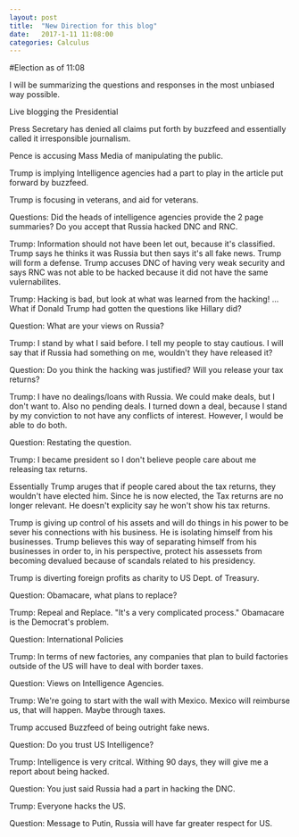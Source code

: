 ```yaml
---
layout: post
title:  "New Direction for this blog"
date:   2017-1-11 11:08:00
categories: Calculus
---
```

#Election as of 11:08

I will be summarizing the questions and responses in the most unbiased way possible.

Live blogging the Presidential 

Press Secretary has denied all claims put forth by buzzfeed and essentially called it irresponsible journalism.

Pence is accusing Mass Media of manipulating the public.

Trump is implying Intelligence agencies had a part to play in the article put forward by buzzfeed.

Trump is focusing in veterans, and aid for veterans.

Questions: Did the heads of intelligence agencies provide the 2 page summaries? Do you accept that Russia hacked DNC and RNC.

Trump: Information should not have been let out, because it's classified. Trump says he thinks it was Russia but then says it's all fake news. Trump will form a defense. Trump accuses DNC of having very weak security and says RNC was not able to be hacked because it did not have the same vulernabilites.

Trump: Hacking is bad, but look at what was learned from the hacking! ... What if Donald Trump had gotten the questions like Hillary did?

Question: What are your views on Russia?

Trump: I stand by what I said before. I tell my people to stay cautious. I will say that if Russia had something on me, wouldn't they have released it?

Question: Do you think the hacking was justified? Will you release your tax returns?

Trump: I have no dealings/loans with Russia. We could make deals, but I don't want to. Also no pending deals. I turned down a deal, because I stand by my conviction to not have any conflicts of interest. However, I would be able to do both. 

Question: Restating the question.

Trump: I became president so I don't believe people care about me releasing tax returns. 

Essentially Trump aruges that if people cared about the tax returns, they wouldn't have elected him. Since he is now elected, the Tax returns are no longer relevant. He doesn't explicity say he won't show his tax returns.


Trump is giving up control of his assets and will do things in his power to be sever his connections with his business. He is isolating himself from his businesses. Trump believes this way of separating himself from his businesses in order to, in his perspective, protect his assessets from becoming devalued because of scandals related to his presidency.

Trump is diverting foreign profits as charity to US Dept. of Treasury.

Question: Obamacare, what plans to replace?

Trump: Repeal and Replace. "It's a very complicated process." Obamacare is the Democrat's problem. 

Question: International Policies

Trump: In terms of new factories, any companies that plan to build factories outside of the US will have to deal with border taxes.

Question: Views on Intelligence Agencies.

Trump: We're going to start with the wall with Mexico. Mexico will reimburse us, that will happen. Maybe through taxes.

Trump accused Buzzfeed of being outright fake news.

Question: Do you trust US Intelligence?

Trump: Intelligence is very critcal. Withing 90 days, they will give me a report about being hacked. 

Question: You just said Russia had a part in hacking the DNC.

Trump: Everyone hacks the US.

Question: Message to Putin, Russia will have far greater respect for US. 